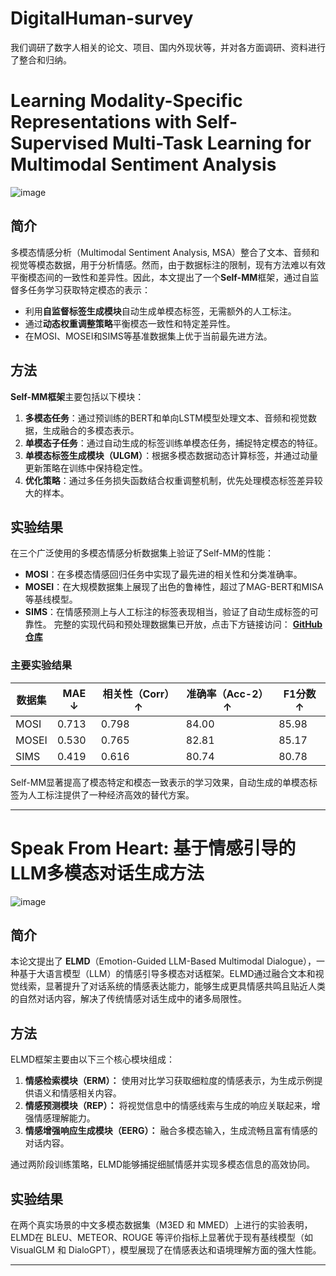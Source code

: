 # DigitalHuman-survey
我们调研了数字人相关的论文、项目、国内外现状等，并对各方面调研、资料进行了整合和归纳。

# Learning Modality-Specific Representations with Self-Supervised Multi-Task Learning for Multimodal Sentiment Analysis 
![image](https://github.com/user-attachments/assets/9c8900e9-c788-47ef-98cb-eb8bc085d2d2)

## 简介
多模态情感分析（Multimodal Sentiment Analysis, MSA）整合了文本、音频和视觉等模态数据，用于分析情感。然而，由于数据标注的限制，现有方法难以有效平衡模态间的一致性和差异性。因此，本文提出了一个**Self-MM**框架，通过自监督多任务学习获取特定模态的表示：
- 利用**自监督标签生成模块**自动生成单模态标签，无需额外的人工标注。
- 通过**动态权重调整策略**平衡模态一致性和特定差异性。
- 在MOSI、MOSEI和SIMS等基准数据集上优于当前最先进方法。

## 方法
**Self-MM框架**主要包括以下模块：
1. **多模态任务**：通过预训练的BERT和单向LSTM模型处理文本、音频和视觉数据，生成融合的多模态表示。
2. **单模态子任务**：通过自动生成的标签训练单模态任务，捕捉特定模态的特征。
3. **单模态标签生成模块（ULGM）**：根据多模态数据动态计算标签，并通过动量更新策略在训练中保持稳定性。
4. **优化策略**：通过多任务损失函数结合权重调整机制，优先处理模态标签差异较大的样本。

## 实验结果
在三个广泛使用的多模态情感分析数据集上验证了Self-MM的性能：
- **MOSI**：在多模态情感回归任务中实现了最先进的相关性和分类准确率。
- **MOSEI**：在大规模数据集上展现了出色的鲁棒性，超过了MAG-BERT和MISA等基线模型。
- **SIMS**：在情感预测上与人工标注的标签表现相当，验证了自动生成标签的可靠性。
完整的实现代码和预处理数据集已开放，点击下方链接访问：
[**GitHub 仓库**](https://github.com/thuiar/Self-MM)

### 主要实验结果
| 数据集 | MAE ↓ | 相关性（Corr）↑ | 准确率（Acc-2）↑ | F1分数 ↑ |
|--------|--------|----------------|-----------------|----------|
| MOSI   | 0.713  | 0.798          | 84.00           | 85.98    |
| MOSEI  | 0.530  | 0.765          | 82.81           | 85.17    |
| SIMS   | 0.419  | 0.616          | 80.74           | 80.78    |

Self-MM显著提高了模态特定和模态一致表示的学习效果，自动生成的单模态标签为人工标注提供了一种经济高效的替代方案。

---

# Speak From Heart: 基于情感引导的LLM多模态对话生成方法

![image](https://github.com/user-attachments/assets/4582a223-9e19-4a0b-874c-b5732a4d2a9f)

## 简介
本论文提出了 **ELMD**（Emotion-Guided LLM-Based Multimodal Dialogue），一种基于大语言模型（LLM）的情感引导多模态对话框架。ELMD通过融合文本和视觉线索，显著提升了对话系统的情感表达能力，能够生成更具情感共鸣且贴近人类的自然对话内容，解决了传统情感对话生成中的诸多局限性。

## 方法
ELMD框架主要由以下三个核心模块组成：
1. **情感检索模块（ERM）：** 使用对比学习获取细粒度的情感表示，为生成示例提供语义和情感相关内容。
2. **情感预测模块（REP）：** 将视觉信息中的情感线索与生成的响应关联起来，增强情感理解能力。
3. **情感增强响应生成模块（EERG）：** 融合多模态输入，生成流畅且富有情感的对话内容。

通过两阶段训练策略，ELMD能够捕捉细腻情感并实现多模态信息的高效协同。

## 实验结果
在两个真实场景的中文多模态数据集（M3ED 和 MMED）上进行的实验表明，ELMD在 BLEU、METEOR、ROUGE 等评价指标上显著优于现有基线模型（如 VisualGLM 和 DialoGPT），模型展现了在情感表达和语境理解方面的强大性能。

---
